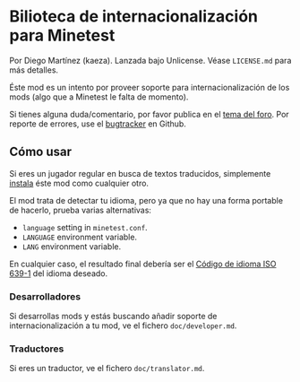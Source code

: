
# Bilioteca de internacionalización para Minetest

Por Diego Martínez (kaeza).
Lanzada bajo Unlicense. Véase `LICENSE.md` para más detalles.

Éste mod es un intento por proveer soporte para internacionalización
de los mods (algo que a Minetest le falta de momento).

Si tienes alguna duda/comentario, por favor publica en el
[tema del foro][topic]. Por reporte de errores, use el
[bugtracker][bugtracker] en Github.

## Cómo usar

Si eres un jugador regular en busca de textos traducidos, simplemente
[instala][installing_mods] éste mod como cualquier otro.

El mod trata de detectar tu idioma, pero ya que no hay una forma portable de
hacerlo, prueba varias alternativas:

* `language` setting in `minetest.conf`.
* `LANGUAGE` environment variable.
* `LANG` environment variable.

En cualquier caso, el resultado final debería ser el
[Código de idioma ISO 639-1][ISO639-1] del idioma deseado.

### Desarrolladores

Si desarrollas mods y estás buscando añadir soporte de internacionalización
a tu mod, ve el fichero `doc/developer.md`.

### Traductores

Si eres un traductor, ve el fichero `doc/translator.md`.

[topic]: https://forum.minetest.net/viewtopic.php?id=4929
[bugtracker]: https://github.com/minetest-mods/intllib/issues
[installing_mods]: https://wiki.minetest.net/Installing_mods/es
[ISO639-1]: https://en.wikipedia.org/wiki/List_of_ISO_639-1_codes
